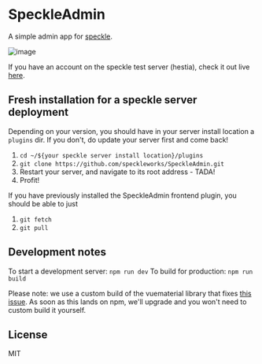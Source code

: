 # SpeckleAdmin
A simple admin app for [speckle](https://speckle.works).


![image](https://user-images.githubusercontent.com/7696515/50599992-5be4bf80-0eb8-11e9-8b01-7698b407c7ac.png)

If you have an account on the speckle test server (hestia), check it out live [here](https://hestia.speckle.works).

## Fresh installation for a speckle server deployment
Depending on your version, you should have in your server install location a `plugins` dir. If you don't, do update your server first and come back!

1. `cd ~/${your speckle server install location}/plugins`
2. `git clone https://github.com/speckleworks/SpeckleAdmin.git`
3. Restart your server, and navigate to its root address - TADA!
4. Profit!

If you have previously installed the SpeckleAdmin frontend plugin, you should be able to just
1. `git fetch`
2. `git pull`

## Development notes

To start a development server: `npm run dev`
To build for production: `npm run build`

Please note: we use a custom build of the vuematerial library that fixes [this issue](https://github.com/vuematerial/vue-material/issues/1977). As soon as this lands on npm, we'll upgrade and you won't need to custom build it yourself. 

## License
MIT



